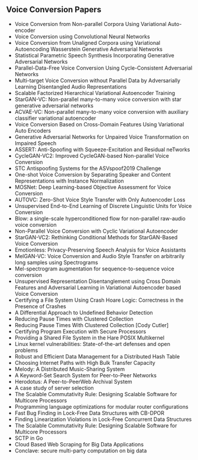 
<h2>Voice Conversion Papers</h2>


<ul>

                             

 <li><a target="_blank" href="https://github.com/manjunath5496/Voice-Conversion-Papers/blob/master/voc(1).pdf" style="text-decoration:none;">Voice Conversion from Non-parallel Corpora Using Variational Auto-encoder</a></li>

 <li><a target="_blank" href="https://github.com/manjunath5496/Voice-Conversion-Papers/blob/master/voc(2).pdf" style="text-decoration:none;">Voice Conversion using Convolutional Neural Networks</a></li>

<li><a target="_blank" href="https://github.com/manjunath5496/Voice-Conversion-Papers/blob/master/voc(3).pdf" style="text-decoration:none;">Voice Conversion from Unaligned Corpora using Variational Autoencoding Wasserstein Generative Adversarial Networks</a></li>
 <li><a target="_blank" href="https://github.com/manjunath5496/Voice-Conversion-Papers/blob/master/voc(4).pdf" style="text-decoration:none;">Statistical Parametric Speech Synthesis Incorporating Generative Adversarial Networks</a></li>                              
<li><a target="_blank" href="https://github.com/manjunath5496/Voice-Conversion-Papers/blob/master/voc(5).pdf" style="text-decoration:none;">Parallel-Data-Free Voice Conversion Using Cycle-Consistent Adversarial Networks</a></li>
<li><a target="_blank" href="https://github.com/manjunath5496/Voice-Conversion-Papers/blob/master/voc(6).pdf" style="text-decoration:none;">Multi-target Voice Conversion without Parallel Data by Adversarially Learning Disentangled Audio Representations</a></li>
 <li><a target="_blank" href="https://github.com/manjunath5496/Voice-Conversion-Papers/blob/master/voc(7).pdf" style="text-decoration:none;">Scalable Factorized Hierarchical Variational Autoencoder Training</a></li>

 <li><a target="_blank" href="https://github.com/manjunath5496/Voice-Conversion-Papers/blob/master/voc(8).pdf" style="text-decoration:none;"> StarGAN-VC: Non-parallel many-to-many voice conversion with star generative adversarial networks</a></li>
   <li><a target="_blank" href="https://github.com/manjunath5496/Voice-Conversion-Papers/blob/master/voc(9).pdf" style="text-decoration:none;">ACVAE-VC: Non-parallel many-to-many voice conversion with auxiliary classifier variational autoencoder</a></li>
  
   
 <li><a target="_blank" href="https://github.com/manjunath5496/Voice-Conversion-Papers/blob/master/voc(10).pdf" style="text-decoration:none;">Voice Conversion Based on Cross-Domain Features Using Variational Auto Encoders </a></li>                              
<li><a target="_blank" href="https://github.com/manjunath5496/Voice-Conversion-Papers/blob/master/voc(11).pdf" style="text-decoration:none;">Generative Adversarial Networks for Unpaired Voice Transformation on Impaired Speech</a></li>
<li><a target="_blank" href="https://github.com/manjunath5496/Voice-Conversion-Papers/blob/master/voc(12).pdf" style="text-decoration:none;">ASSERT: Anti-Spoofing with Squeeze-Excitation and Residual neTworks</a></li>
<li><a target="_blank" href="https://github.com/manjunath5496/Voice-Conversion-Papers/blob/master/voc(13).pdf" style="text-decoration:none;">CycleGAN-VC2: Improved CycleGAN-based Non-parallel Voice Conversion</a></li>

<li><a target="_blank" href="https://github.com/manjunath5496/Voice-Conversion-Papers/blob/master/voc(14).pdf" style="text-decoration:none;">STC Antispoofing Systems for the ASVspoof2019 Challenge</a></li>
                              
<li><a target="_blank" href="https://github.com/manjunath5496/Voice-Conversion-Papers/blob/master/voc(15).pdf" style="text-decoration:none;">One-shot Voice Conversion by Separating Speaker and Content Representations with Instance Normalization</a></li>

<li><a target="_blank" href="https://github.com/manjunath5496/Voice-Conversion-Papers/blob/master/voc(16).pdf" style="text-decoration:none;">MOSNet: Deep Learning-based Objective Assessment for Voice Conversion</a></li>

  <li><a target="_blank" href="https://github.com/manjunath5496/Voice-Conversion-Papers/blob/master/voc(17).pdf" style="text-decoration:none;">AUTOVC: Zero-Shot Voice Style Transfer with Only Autoencoder Loss</a></li>   
  
<li><a target="_blank" href="https://github.com/manjunath5496/Voice-Conversion-Papers/blob/master/voc(18).pdf" style="text-decoration:none;">Unsupervised End-to-End Learning of Discrete Linguistic Units for Voice Conversion</a></li> 

  
<li><a target="_blank" href="https://github.com/manjunath5496/Voice-Conversion-Papers/blob/master/voc(19).pdf" style="text-decoration:none;">Blow: a single-scale hyperconditioned flow for non-parallel raw-audio voice conversion</a></li> 

<li><a target="_blank" href="https://github.com/manjunath5496/Voice-Conversion-Papers/blob/master/voc(20).pdf" style="text-decoration:none;">Non-Parallel Voice Conversion with Cyclic Variational Autoencoder</a></li>

<li><a target="_blank" href="https://github.com/manjunath5496/Voice-Conversion-Papers/blob/master/voc(21).pdf" style="text-decoration:none;">StarGAN-VC2:
Rethinking Conditional Methods for StarGAN-Based Voice Conversion</a></li>
<li><a target="_blank" href="https://github.com/manjunath5496/Voice-Conversion-Papers/blob/master/voc(22).pdf" style="text-decoration:none;">Emotionless: Privacy-Preserving Speech Analysis for Voice Assistants</a></li> 
 <li><a target="_blank" href="https://github.com/manjunath5496/Voice-Conversion-Papers/blob/master/voc(23).pdf" style="text-decoration:none;">MelGAN-VC: Voice Conversion and Audio Style Transfer on arbitrarily long samples using Spectrograms</a></li> 
 

   <li><a target="_blank" href="https://github.com/manjunath5496/Voice-Conversion-Papers/blob/master/voc(24).pdf" style="text-decoration:none;">Mel-spectrogram augmentation for sequence-to-sequence voice conversion</a></li>
 
   <li><a target="_blank" href="https://github.com/manjunath5496/Voice-Conversion-Papers/blob/master/voc(25).pdf" style="text-decoration:none;">Unsupervised Representation Disentanglement using Cross Domain Features and Adversarial Learning in Variational Autoencoder based Voice Conversion</a></li>                              
 <li><a target="_blank" href="https://github.com/manjunath5496/Voice-Conversion-Papers/blob/master/voc(26).pdf" style="text-decoration:none;">Certifying a File System Using
Crash Hoare Logic: Correctness in the Presence of Crashes</a></li>
 <li><a target="_blank" href="https://github.com/manjunath5496/Voice-Conversion-Papers/blob/master/voc(27).pdf" style="text-decoration:none;">A Differential Approach to
Undefined Behavior Detection</a></li>
   
 
   <li><a target="_blank" href="https://github.com/manjunath5496/Voice-Conversion-Papers/blob/master/voc(28).pdf" style="text-decoration:none;">Reducing Pause Times with Clustered Collection</a></li>
 
   <li><a target="_blank" href="https://github.com/manjunath5496/Voice-Conversion-Papers/blob/master/voc(29).pdf" style="text-decoration:none;">Reducing Pause Times With Clustered Collection [Cody Cutler] </a></li>                              

  <li><a target="_blank" href="https://github.com/manjunath5496/Voice-Conversion-Papers/blob/master/voc(30).pdf" style="text-decoration:none;">Certifying Program Execution with Secure Processors</a></li>
 
   <li><a target="_blank" href="https://github.com/manjunath5496/Voice-Conversion-Papers/blob/master/voc(31).pdf" style="text-decoration:none;">Providing a Shared File System in the Hare
POSIX Multikernel</a></li> 
    <li><a target="_blank" href="https://github.com/manjunath5496/Voice-Conversion-Papers/blob/master/voc(32).pdf" style="text-decoration:none;">Linux kernel vulnerabilities:
State-of-the-art defenses and open problems</a></li> 

   <li><a target="_blank" href="https://github.com/manjunath5496/Voice-Conversion-Papers/blob/master/voc(33).pdf" style="text-decoration:none;">Robust and Efficient Data Management for a Distributed Hash Table</a></li>                              

  <li><a target="_blank" href="https://github.com/manjunath5496/Voice-Conversion-Papers/blob/master/voc(34).pdf" style="text-decoration:none;">Choosing Internet Paths with High Bulk Transfer Capacity</a></li> 
 
  <li><a target="_blank" href="https://github.com/manjunath5496/Voice-Conversion-Papers/blob/master/voc(35).pdf" style="text-decoration:none;">Melody: A Distributed Music-Sharing System</a></li> 

  <li><a target="_blank" href="https://github.com/manjunath5496/Voice-Conversion-Papers/blob/master/voc(36).pdf" style="text-decoration:none;">A Keyword-Set Search System for Peer-to-Peer
Networks</a></li> 
 
<li><a target="_blank" href="https://github.com/manjunath5496/Voice-Conversion-Papers/blob/master/voc(37).pdf" style="text-decoration:none;">Herodotus: A Peer-to-PeerWeb Archival System</a></li>
 <li><a target="_blank" href="https://github.com/manjunath5496/Voice-Conversion-Papers/blob/master/voc(38).pdf" style="text-decoration:none;">A case study of server selection</a></li>
<li><a target="_blank" href="https://github.com/manjunath5496/Voice-Conversion-Papers/blob/master/voc(39).pdf" style="text-decoration:none;">The Scalable Commutativity Rule:
Designing Scalable Software for Multicore Processors</a></li>
 <li><a target="_blank" href="https://github.com/manjunath5496/Voice-Conversion-Papers/blob/master/voc(40).pdf" style="text-decoration:none;">Programming language optimizations for modular router configurations</a></li>                              
<li><a target="_blank" href="https://github.com/manjunath5496/Voice-Conversion-Papers/blob/master/voc(41).pdf" style="text-decoration:none;">Fast Bug Finding in Lock-Free Data Structures with
CB-DPOR</a></li>
<li><a target="_blank" href="https://github.com/manjunath5496/Voice-Conversion-Papers/blob/master/voc(42).pdf" style="text-decoration:none;">Finding Linearization Violations in Lock-Free
Concurrent Data Structures</a></li>
 
  <li><a target="_blank" href="https://github.com/manjunath5496/Voice-Conversion-Papers/blob/master/voc(43).pdf" style="text-decoration:none;">The Scalable Commutativity Rule:
Designing Scalable Software for Multicore Processors</a></li>
 <li><a target="_blank" href="https://github.com/manjunath5496/Voice-Conversion-Papers/blob/master/voc(44).pdf" style="text-decoration:none;">SCTP in Go</a></li>
   <li><a target="_blank" href="https://github.com/manjunath5496/Voice-Conversion-Papers/blob/master/voc(45).pdf" style="text-decoration:none;">Cloud Based Web Scraping for Big Data Applications</a></li>  
   
<li><a target="_blank" href="https://github.com/manjunath5496/Voice-Conversion-Papers/blob/master/voc(46).pdf" style="text-decoration:none;">Conclave: secure multi-party computation on big data</a></li> 
                             
</ul>

